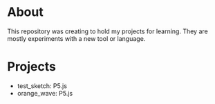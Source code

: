 # About

This repository was creating to hold my projects for learning. They are mostly experiments with a new tool or language.

# Projects

- test_sketch: P5.js
- orange_wave: P5.js
